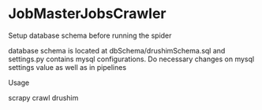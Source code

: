 # JobMasterJobsCrawler



Setup database schema before running the spider

database schema is located at dbSchema/drushimSchema.sql and  settings.py contains mysql configurations.
Do necessary changes on mysql settings value as well as in pipelines

Usage

scrapy crawl drushim